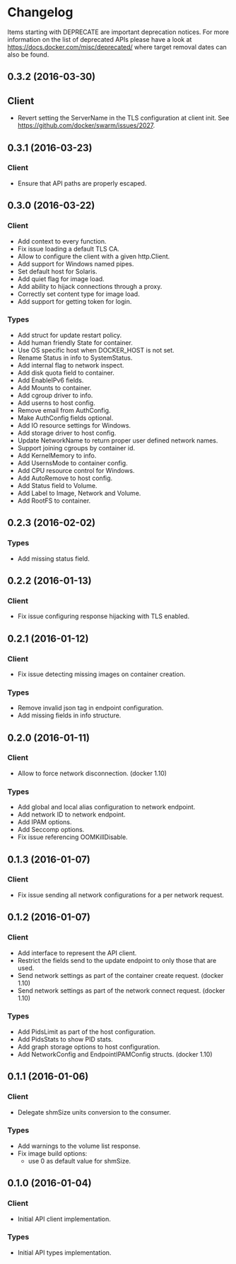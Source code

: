 # Changelog

Items starting with DEPRECATE are important deprecation notices. For more information on the list of deprecated APIs please have a look at https://docs.docker.com/misc/deprecated/ where target removal dates can also be found.

## 0.3.2 (2016-03-30)

## Client

- Revert setting the ServerName in the TLS configuration at client init. See https://github.com/docker/swarm/issues/2027.

## 0.3.1 (2016-03-23)

### Client

- Ensure that API paths are properly escaped.

## 0.3.0 (2016-03-22)

### Client

- Add context to every function.
- Fix issue loading a default TLS CA.
- Allow to configure the client with a given http.Client.
- Add support for Windows named pipes.
- Set default host for Solaris.
- Add quiet flag for image load.
- Add ability to hijack connections through a proxy.
- Correctly set content type for image load.
- Add support for getting token for login.

### Types

- Add struct for update restart policy.
- Add human friendly State for container.
- Use OS specific host when DOCKER_HOST is not set.
- Rename Status in info to SystemStatus.
- Add internal flag to network inspect.
- Add disk quota field to container.
- Add EnableIPv6 fields.
- Add Mounts to container.
- Add cgroup driver to info.
- Add userns to host config.
- Remove email from AuthConfig.
- Make AuthConfig fields optional.
- Add IO resource settings for Windows.
- Add storage driver to host config.
- Update NetworkName to return proper user defined network names.
- Support joining cgroups by container id.
- Add KernelMemory to info.
- Add UsernsMode to container config.
- Add CPU resource control for Windows.
- Add AutoRemove to host config.
- Add Status field to Volume.
- Add Label to Image, Network and Volume.
- Add RootFS to container.

## 0.2.3 (2016-02-02)

### Types

- Add missing status field.

## 0.2.2 (2016-01-13)

### Client

- Fix issue configuring response hijacking with TLS enabled.


## 0.2.1 (2016-01-12)

### Client

- Fix issue detecting missing images on container creation.

### Types

- Remove invalid json tag in endpoint configuration.
- Add missing fields in info structure.

## 0.2.0 (2016-01-11)

### Client

- Allow to force network disconnection. (docker 1.10)

### Types

- Add global and local alias configuration to network endpoint.
- Add network ID to network endpoint.
- Add IPAM options.
- Add Seccomp options.
- Fix issue referencing OOMKillDisable.


## 0.1.3 (2016-01-07)

### Client

- Fix issue sending all network configurations for a per network request.


## 0.1.2 (2016-01-07)

### Client

- Add interface to represent the API client.
- Restrict the fields send to the update endpoint to only those that are used.
- Send network settings as part of the container create request. (docker 1.10)
- Send network settings as part of the network connect request. (docker 1.10)

### Types

- Add PidsLimit as part of the host configuration.
- Add PidsStats to show PID stats.
- Add graph storage options to host configuration.
- Add NetworkConfig and EndpointIPAMConfig structs. (docker 1.10)


## 0.1.1 (2016-01-06)

### Client

- Delegate shmSize units conversion to the consumer.

### Types

- Add warnings to the volume list response.
- Fix image build options:
	* use 0 as default value for shmSize.


## 0.1.0 (2016-01-04)

### Client

- Initial API client implementation.

### Types

- Initial API types implementation.
